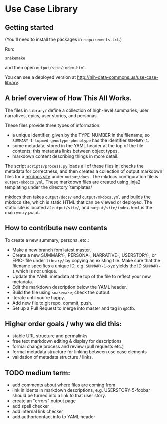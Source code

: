# Use Case Library

## Getting started

(You'll need to install the packages in `requirements.txt`.)

Run:
```
snakemake
```

and then open `output/site/index.html`.

You can see a deployed version at <http://nih-data-commons.us/use-case-library>.

## A brief overview of How This All Works.

The files in `library/` define a collection of high-level summaries,
user narratives, epics, user stories, and personas.

These files provide three types of information:
* a unique identifier, given by the TYPE-NUMBER in the filename; so `SUMMARY-1-topmed-genotype-phenotype` has the identifier `SUMMARY-1`.
* some metadata, stored in the YAML header at the top of the file contents; this metadata links between object types.
* markdown content describing things in more detail.

The script `scripts/process.py` loads all of these files in, checks
the metadata for correctness, and then creates a collection of output
markdown files for a [mkdocs site](https://www.mkdocs.org/) under
`output/docs`. The mkdocs configuration file is `output/mkdocs.yml`.
These markdown files are created using jinja2 templating under the
directory `templates/

[mkdocs](https://www.mkdocs.org/) then takes `output/docs/` and
`output/mkdocs.yml` and builds the mkdocs site, which is static HTML
that can be viewed or deployed.  The static site is located at
`output/site/`, and `output/site/index.html` is the main entry point.

## How to contribute new contents

To create a new summary, persona, etc.:

* Make a new branch fom latest master.
* Create a new SUMMARY-, PERSONA-, NARRATIVE-, USERSTORY-, or EPIC-
  file under `library/` by copying an existing file. Make sure that
  the filename specifies a unique ID, e.g. `SUMMARY-1-xyz` yields the
  ID `SUMMARY-1` which is *not* unique.
* Update the YAML metadata at the top of the file to reflect your new metadata.
* Edit the markdown description below the YAML header.
* Build the file using `snakemake`, check the output.
* Iterate until you're happy.
* Add new file to git repo, commit, push.
* Set up a Pull Request to merge into master and tag in @ctb.

## Higher order goals / why we did this:

* stable URL structure and permalinks
* free text markdown editing & display for descriptions
* formal change process and review (pull requests etc.)
* formal metadata structure for linking between use case elements
* validation of metadata structure / links.

## TODO medium term:
* add comments about where files are coming from
* link in idents in markdown descriptions, e.g. USERSTORY-5-foobar should be turned into a link to that user story.
* create an "errors" output page
* add spell checker
* add internal link checker
* add author/contact info to YAML header
